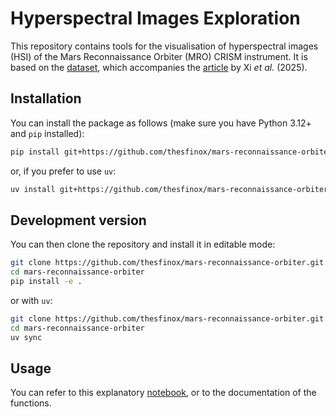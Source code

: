 # Hyperspectral Images Exploration

This repository contains tools for the visualisation of hyperspectral images (HSI) of the Mars Reconnaissance Orbiter (MRO) CRISM instrument.
It is based on the [dataset](https://www.scidb.cn/en/detail?dataSetId=4ff0774d45464f239a73f37796f7a786), which accompanies the [article](https://ieeexplore.ieee.org/document/10843260) by Xi _et al._ (2025).

## Installation

You can install the package as follows (make sure you have Python 3.12+ and `pip` installed):

```bash
pip install git+https://github.com/thesfinox/mars-reconnaissance-orbiter.git
```

or, if you prefer to use `uv`:

```bash
uv install git+https://github.com/thesfinox/mars-reconnaissance-orbiter.git
```

## Development version

You can then clone the repository and install it in editable mode:

```bash
git clone https://github.com/thesfinox/mars-reconnaissance-orbiter.git
cd mars-reconnaissance-orbiter
pip install -e .
```

or with `uv`:

```bash
git clone https://github.com/thesfinox/mars-reconnaissance-orbiter.git
cd mars-reconnaissance-orbiter
uv sync
```

## Usage

You can refer to this explanatory [notebook](./notebooks/hsi_hymars.ipynb), or to the documentation of the functions.
